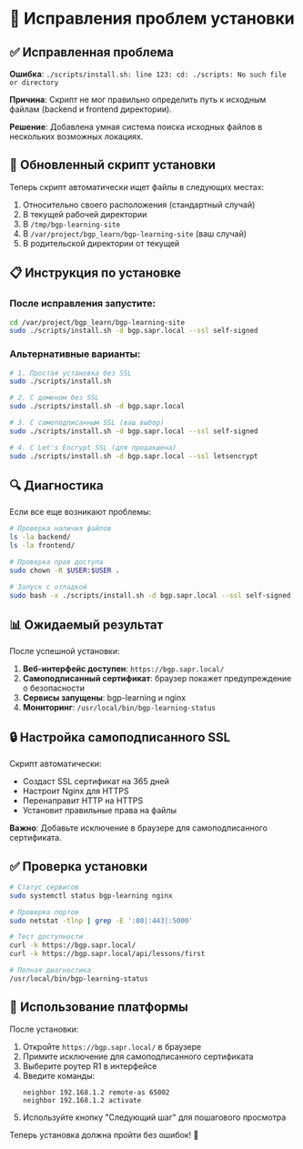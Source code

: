 # 🔧 Исправления проблем установки

## ✅ Исправленная проблема

**Ошибка**: `./scripts/install.sh: line 123: cd: ./scripts: No such file or directory`

**Причина**: Скрипт не мог правильно определить путь к исходным файлам (backend и frontend директории).

**Решение**: Добавлена умная система поиска исходных файлов в нескольких возможных локациях.

## 🚀 Обновленный скрипт установки

Теперь скрипт автоматически ищет файлы в следующих местах:
1. Относительно своего расположения (стандартный случай)
2. В текущей рабочей директории
3. В `/tmp/bgp-learning-site`
4. В `/var/project/bgp_learn/bgp-learning-site` (ваш случай)
5. В родительской директории от текущей

## 📋 Инструкция по установке

### После исправления запустите:

```bash
cd /var/project/bgp_learn/bgp-learning-site
sudo ./scripts/install.sh -d bgp.sapr.local --ssl self-signed
```

### Альтернативные варианты:

```bash
# 1. Простая установка без SSL
sudo ./scripts/install.sh

# 2. С доменом без SSL  
sudo ./scripts/install.sh -d bgp.sapr.local

# 3. С самоподписанным SSL (ваш выбор)
sudo ./scripts/install.sh -d bgp.sapr.local --ssl self-signed

# 4. С Let's Encrypt SSL (для продакшена)
sudo ./scripts/install.sh -d bgp.sapr.local --ssl letsencrypt
```

## 🔍 Диагностика

Если все еще возникают проблемы:

```bash
# Проверка наличия файлов
ls -la backend/
ls -la frontend/

# Проверка прав доступа
sudo chown -R $USER:$USER .

# Запуск с отладкой
sudo bash -x ./scripts/install.sh -d bgp.sapr.local --ssl self-signed
```

## 📊 Ожидаемый результат

После успешной установки:

1. **Веб-интерфейс доступен**: `https://bgp.sapr.local/` 
2. **Самоподписанный сертификат**: браузер покажет предупреждение о безопасности
3. **Сервисы запущены**: bgp-learning и nginx
4. **Мониторинг**: `/usr/local/bin/bgp-learning-status`

## 🔒 Настройка самоподписанного SSL

Скрипт автоматически:
- Создаст SSL сертификат на 365 дней
- Настроит Nginx для HTTPS
- Перенаправит HTTP на HTTPS
- Установит правильные права на файлы

**Важно**: Добавьте исключение в браузере для самоподписанного сертификата.

## ✅ Проверка установки

```bash
# Статус сервисов
sudo systemctl status bgp-learning nginx

# Проверка портов
sudo netstat -tlnp | grep -E ':80|:443|:5000'

# Тест доступности
curl -k https://bgp.sapr.local/
curl -k https://bgp.sapr.local/api/lessons/first

# Полная диагностика
/usr/local/bin/bgp-learning-status
```

## 🎯 Использование платформы

После установки:
1. Откройте `https://bgp.sapr.local/` в браузере
2. Примите исключение для самоподписанного сертификата
3. Выберите роутер R1 в интерфейсе
4. Введите команды:
   ```
   neighbor 192.168.1.2 remote-as 65002
   neighbor 192.168.1.2 activate
   ```
5. Используйте кнопку "Следующий шаг" для пошагового просмотра

Теперь установка должна пройти без ошибок! 🎉
